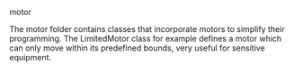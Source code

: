 motor

The motor folder contains classes that incorporate motors to simplify their programming.
The LimitedMotor class for example defines a motor which can only move within its predefined bounds, very useful for sensitive equipment.